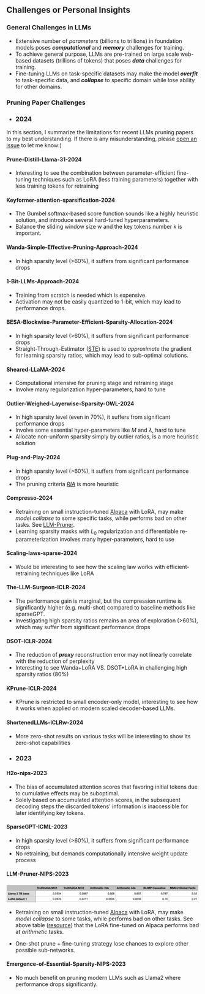 ## Challenges or Personal Insights

### General Challenges in LLMs
- Extensive number of _parameters_ (billions to trillions) in foundation models poses _**computational**_ and
_**memory**_ challenges for training.
- To achieve general purpose, LLMs are pre-trained on large scale web-based datasets (trillions of tokens) that poses _**data**_ challenges for training.
- Fine-tuning LLMs on task-specific datasets may make the model _**overfit**_ to task-specific data, and _**collapse**_ to specific domain while lose ability for other domains.


### Pruning Paper Challenges

- ### 2024
In this section, I summarize the limitations for recent LLMs pruning papers to my best understanding. 
If there is any misunderstanding, please [open an issue](https://github.com/liyunqianggyn/LLMs-Pruning-All-In-One/issues) to let me know:) 

#### Prune-Distill-Llama-31-2024
- Interesting to see the combination between parameter-efficient fine-tuning techniques such as LoRA (less training parameters) together with less training tokens for retraining

#### Keyformer-attention-sparsification-2024
- The Gumbel softmax-based score function sounds like a highly heuristic solution, and introduce several hard-tuned hyperparameters.
- Balance the sliding window size w and the key tokens number k is important.


#### Wanda-Simple-Effective-Pruning-Approach-2024
- In high sparsity level (>60%), it suffers from significant performance drops

#### 1-Bit-LLMs-Approach-2024
- Training from scratch is needed which is expensive.
- Activation may not be easily quantized to 1-bit, which may lead to performance drops.


#### BESA-Blockwise-Parameter-Efficient-Sparsity-Allocation-2024
- In high sparsity level (>60%), it suffers from significant performance drops
- Straight-Through-Estimator ([STE](https://arxiv.org/abs/1308.3432)) is used to _approximate_ the gradient for learning sparsity ratios,  which may lead to sub-optimal solutions.

#### Sheared-LLaMA-2024

- Computational intensive for pruning stage and retraining stage
- Involve many regularization hyper-parameters, hard to tune

#### Outlier-Weighed-Layerwise-Sparsity-OWL-2024
- In high sparsity level (even in 70%), it suffers from significant performance drops
- Involve some essential hyper-parameters like $M$ and $\lambda$, hard to tune
- Allocate non-uniform sparsity simply by outlier ratios, is a more heuristic solution

#### Plug-and-Play-2024
- In high sparsity level (>60%), it suffers from significant performance drops
- The pruning criteria [_RIA_](concepts/criteria.md) is more heuristic

#### Compresso-2024
- Retraining on small instruction-tuned [Alpaca](https://github.com/gururise/AlpacaDataCleaned) with LoRA, may make _model collapse_ to some specific tasks, while performs bad on other tasks. See [LLM-Pruner](#llm-pruner-nips-2023). 
- Learning sparsity masks with $L_0$ regularization and differentiable re-parameterization  involves many hyper-parameters, hard to use

#### Scaling-laws-sparse-2024
- Would be interesting to see how the scaling law works with efficient-retraining techniques like LoRA 

#### The-LLM-Surgeon-ICLR-2024
- The performance gain is marginal, but the compression runtime is significantly higher (e.g. multi-shot) compared to baseline methods like sparseGPT.
- Investigating high sparsity ratios remains an area of exploration (>60%), which may suffer from significant performance drops

#### DSOT-ICLR-2024
- The reduction of **_proxy_**  reconstruction error may not linearly correlate with the reduction of perplexity 
- Interesting to see Wanda+LoRA VS. DSOT+LoRA in challenging high sparsity ratios (80%)
#### KPrune-ICLR-2024
- KPrune is restricted to small encoder-only model, interesting to see how it works when applied on modern scaled decoder-based LLMs.

#### ShortenedLLMs-ICLRw-2024
- More zero-shot results on various tasks will be interesting to show its zero-shot capabilities

- ### 2023
#### H2o-nips-2023
- The bias of accumulated attention scores that favoring initial tokens due to cumulative effects may be suboptimal.
- Solely based on accumulated attention scores,  in the subsequent decoding steps the discarded tokens' information is inaccessible for later identifying key tokens.
####  SparseGPT-ICML-2023
- In high sparsity level (>60%), it suffers from significant performance drops
- No retraining, but demands computationally intensive weight update process

#### LLM-Pruner-NIPS-2023

<div align="left"><img src='./fig/lora_alpaca_example.jpeg' width=550 alt=''> </img></div>

- Retraining on small instruction-tuned [Alpaca](https://github.com/gururise/AlpacaDataCleaned) with LoRA, may make _model collapse_ to some tasks, while performs bad on other tasks. See above table ([resource](https://lightning.ai/pages/community/lora-insights/)) that the LoRA fine-tuned on Alpaca performs bad at _arithmetic_ tasks.

- One-shot prune +  fine-tuning strategy  lose chances to explore other possible sub-networks.

[//]: # (The capacity of pruned subnetwork by one-shot pruning criteria is the upper bound, no matter how well your fine-tuning strategy is.)

#### Emergence-of-Essential-Sparsity-NIPS-2023
- No much benefit on pruning modern LLMs such as Llama2 where performance drops significantly.
